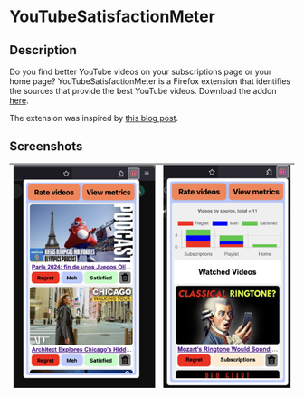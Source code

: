 # YouTubeSatisfactionMeter
## Description
Do you find better YouTube videos on your subscriptions page or your home page? YouTubeSatisfactionMeter is a Firefox extension that identifies the sources that provide the best YouTube videos. Download the addon [here](https://addons.mozilla.org/en-US/firefox/addon/youtubesatisfactionmeter/).

The extension was inspired by [this blog post](https://www.george-mack.com/content/i-regret-watching-72-of-youtube-videos). 

## Screenshots
| ![](screenshots/image1.png) | ![](screenshots/image2.png) |
|---------------------------|---------------------------|